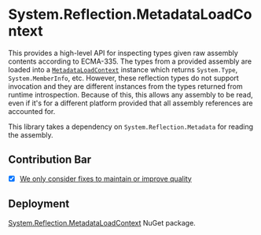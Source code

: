 # System.Reflection.MetadataLoadContext
This provides a high-level API for inspecting types given raw assembly contents according to ECMA-335. The types from a provided assembly are loaded into a [`MetadataLoadContext`](https://learn.microsoft.com/dotnet/api/system.reflection.metadataloadcontext) instance which returns `System.Type`, `System.MemberInfo`, etc. However, these reflection types do not support invocation and they are different instances from the types returned from runtime introspection. Because of this, this allows any assembly to be read, even if it's for a different platform provided that all assembly references are accounted for.

This library takes a dependency on `System.Reflection.Metadata` for reading the assembly.

## Contribution Bar
- [x] [We only consider fixes to maintain or improve quality](/src/libraries/README.md#primary-bar)

## Deployment
[System.Reflection.MetadataLoadContext](https://www.nuget.org/packages/System.Reflection.MetadataLoadContext) NuGet package.
